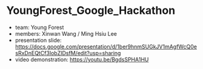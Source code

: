 # YoungForest_Google_Hackathon
- team: Young Forest
- members: Xinwan Wang / Ming Hsiu Lee
- presentation slide: https://docs.google.com/presentation/d/1ber9hnmSUGkJV1mAgfWcQ0esRxDnEQtCf3IobZIDsfM/edit?usp=sharing
- video demonstration: https://youtu.be/BgdsSPHA1HU
